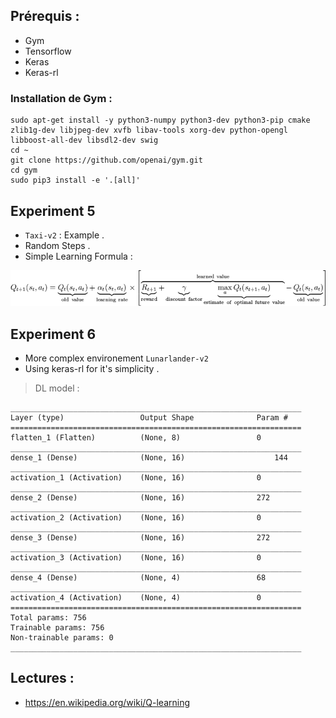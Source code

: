 ## Prérequis : 

* Gym 
* Tensorflow
* Keras
* Keras-rl 

### Installation de Gym : 

```
sudo apt-get install -y python3-numpy python3-dev python3-pip cmake zlib1g-dev libjpeg-dev xvfb libav-tools xorg-dev python-opengl libboost-all-dev libsdl2-dev swig
cd ~
git clone https://github.com/openai/gym.git
cd gym
sudo pip3 install -e '.[all]'
```

## Experiment 5
 
 * `Taxi-v2` : Example .  
 * Random Steps .   
 * Simple Learning Formula :
  
![](/assets/learning_formula.png)
 
## Experiment 6

 * More complex environement `Lunarlander-v2`
 * Using keras-rl for it's simplicity .

> DL model : 
 
```
_________________________________________________________________
Layer (type)                 Output Shape              Param #   
=================================================================
flatten_1 (Flatten)          (None, 8)                 0         
_________________________________________________________________
dense_1 (Dense)              (None, 16)                    144       
_________________________________________________________________
activation_1 (Activation)    (None, 16)                0         
_________________________________________________________________
dense_2 (Dense)              (None, 16)                272       
_________________________________________________________________
activation_2 (Activation)    (None, 16)                0         
_________________________________________________________________
dense_3 (Dense)              (None, 16)                272       
_________________________________________________________________
activation_3 (Activation)    (None, 16)                0         
_________________________________________________________________
dense_4 (Dense)              (None, 4)                 68        
_________________________________________________________________
activation_4 (Activation)    (None, 4)                 0         
=================================================================
Total params: 756
Trainable params: 756
Non-trainable params: 0
_________________________________________________________________
```


## Lectures : 
 * https://en.wikipedia.org/wiki/Q-learning
